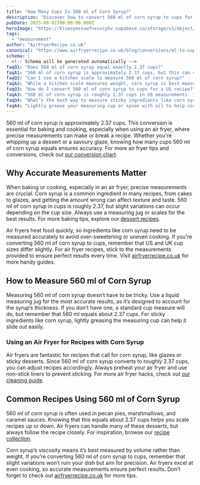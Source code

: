 ```yaml
---
title: "How Many Cups Is 560 ml of Corn Syrup?"
description: "Discover how to convert 560 ml of corn syrup to cups for perfect baking results every time. Get the exact measurement now!"
pubDate: 2025-08-01T00:00:00.000Z
heroImage: "https://klueoymssxwfnxsvcyhv.supabase.co/storage/v1/object/public/Shmucket/how-many-cups-is-560-ml-of-corn-syrup.webp"
tags:
  - "measurement"
author: "AirFryerRecipe.co.uk"
canonical: "https://www.airfryerrecipe.co.uk/blog/conversions/ml-to-cups/how-many-cups-is-560-ml-of-corn-syrup"
schema: |
  <!-- Schema will be generated automatically -->
faqQ1: "Does 560 ml of corn syrup equal exactly 2.37 cups?"
faqA1: "560 ml of corn syrup is approximately 2.37 cups, but this can vary slightly depending on the cup size (US or UK). For baking, it’s best to use a measuring jug for precision, especially in air fryer recipes where exact measurements matter."
faqQ2: "Can I use a kitchen scale to measure 560 ml of corn syrup?"
faqA2: "While a kitchen scale measures weight, corn syrup is best measured by volume due to its thickness. 560 ml of corn syrup weighs about 740 grams, but using a liquid measuring cup is more accurate for recipes. For air fryer cooking, stick to volume measurements."
faqQ3: "How do I convert 560 ml of corn syrup to cups for a US recipe?"
faqA3: "560 ml of corn syrup is roughly 2.37 cups in US measurements. If the recipe calls for cups, use a standard US measuring cup. For air fryer recipes, ensure you’re using the correct cup size to avoid over- or under-measuring."
faqQ4: "What’s the best way to measure sticky ingredients like corn syrup?"
faqA4: "Lightly grease your measuring cup or spoon with oil to help corn syrup slide out easily. For 560 ml of corn syrup (about 2.37 cups), a liquid measuring jug is ideal. This trick works especially well for air fryer recipes where precision is key."
---
```

<p>560 ml of corn syrup is approximately 2.37 cups. This conversion is essential for baking and cooking, especially when using an air fryer, where precise measurements can make or break a recipe. Whether you're whipping up a dessert or a savoury glaze, knowing how many cups 560 ml of corn syrup equals ensures accuracy. For more air fryer tips and conversions, check out <a href=https://www.airfryerrecipe.co.uk/air-fryer-conversion-chart>our conversion chart</a>.</p>

<h2>Why Accurate Measurements Matter</h2>
<p>When baking or cooking, especially in an air fryer, precise measurements are crucial. Corn syrup is a common ingredient in many recipes, from cakes to glazes, and getting the amount wrong can affect texture and taste. 560 ml of corn syrup in cups is roughly 2.37, but slight variations can occur depending on the cup size. Always use a measuring jug or scales for the best results. For more baking tips, explore our <a href=https://www.airfryerrecipe.co.uk/recipe-category/dessert>dessert recipes</a>.</p>

<p>Air fryers heat food quickly, so ingredients like corn syrup need to be measured accurately to avoid over-sweetening or uneven cooking. If you're converting 560 ml of corn syrup to cups, remember that US and UK cup sizes differ slightly. For air fryer recipes, stick to the measurements provided to ensure perfect results every time. Visit <a href=https://www.airfryerrecipe.co.uk>airfryerrecipe.co.uk</a> for more handy guides.</p>

<h2>How to Measure 560 ml of Corn Syrup</h2>
<p>Measuring 560 ml of corn syrup doesn’t have to be tricky. Use a liquid measuring jug for the most accurate results, as it’s designed to account for the syrup’s thickness. If you don’t have one, a standard cup measure will do, but remember that 560 ml equals about 2.37 cups. For sticky ingredients like corn syrup, lightly greasing the measuring cup can help it slide out easily.</p>

<h3>Using an Air Fryer for Recipes with Corn Syrup</h3>
<p>Air fryers are fantastic for recipes that call for corn syrup, like glazes or sticky desserts. Since 560 ml of corn syrup converts to roughly 2.37 cups, you can adjust recipes accordingly. Always preheat your air fryer and use non-stick liners to prevent sticking. For more air fryer hacks, check out <a href=https://www.airfryerrecipe.co.uk/air-fryer-cleaner>our cleaning guide</a>.</p>

<h2>Common Recipes Using 560 ml of Corn Syrup</h2>
<p>560 ml of corn syrup is often used in pecan pies, marshmallows, and caramel sauces. Knowing that this equals about 2.37 cups helps you scale recipes up or down. Air fryers can handle many of these desserts, but always follow the recipe closely. For inspiration, browse our <a href=https://www.airfryerrecipe.co.uk/recipes>recipe collection</a>.</p>

<p>Corn syrup’s viscosity means it’s best measured by volume rather than weight. If you’re converting 560 ml of corn syrup to cups, remember that slight variations won’t ruin your dish but aim for precision. Air fryers excel at even cooking, so accurate measurements ensure perfect results. Don’t forget to check out <a href=https://www.airfryerrecipe.co.uk>airfryerrecipe.co.uk</a> for more tips.</p>
